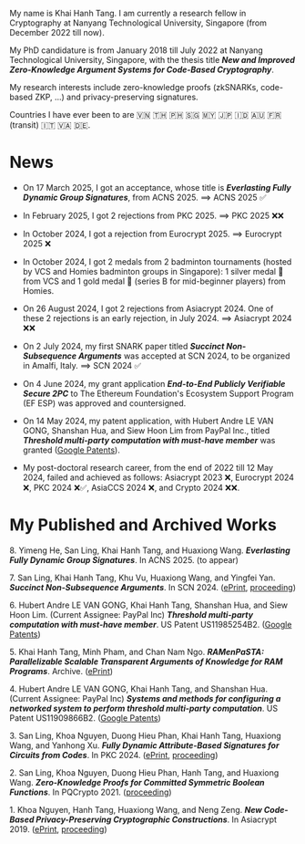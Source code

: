My name is Khai Hanh Tang. I am currently a research fellow in Cryptography at Nanyang Technological University, Singapore (from December 2022 till now).

My PhD candidature is from January 2018 till July 2022 at Nanyang Technological University, Singapore, with the thesis title _**New and Improved Zero-Knowledge Argument Systems for Code-Based Cryptography**_.  

My research interests include zero-knowledge proofs (zkSNARKs, code-based ZKP, ...) and privacy-preserving signatures.

Countries I have ever been to are 🇻🇳 🇹🇭 🇵🇭 🇸🇬 🇲🇾 🇯🇵 🇮🇩 🇦🇺 🇫🇷(transit) 🇮🇹 🇻🇦 🇩🇪.

# News
- On 17 March 2025, I got an acceptance, whose title is _**Everlasting Fully Dynamic Group Signatures**_, from ACNS 2025. ==> ACNS 2025 :white_check_mark:

- In February 2025, I got 2 rejections from PKC 2025. ==> PKC 2025 :x::x:

- In October 2024, I got a rejection from Eurocrypt 2025. ==> Eurocrypt 2025 :x:

- In October 2024, I got 2 medals from 2 badminton tournaments (hosted by VCS and Homies badminton groups in Singapore): 1 silver medal :2nd_place_medal: from VCS and 1 gold medal :medal_sports: (series B for mid-beginner players) from Homies.

- On 26 August 2024, I got 2 rejections from Asiacrypt 2024. One of these 2 rejections is an early rejection, in July 2024. ==> Asiacrypt 2024 :x::x:

- On 2 July 2024, my first SNARK paper titled _**Succinct Non-Subsequence Arguments**_ was accepted at SCN 2024, to be organized in Amalfi, Italy. ==> SCN 2024 :white_check_mark:

- On 4 June 2024, my grant application _**End-to-End Publicly Verifiable Secure 2PC**_ to The Ethereum Foundation's Ecosystem Support Program (EF ESP) was approved and countersigned.

- On 14 May 2024, my patent application, with Hubert Andre LE VAN GONG, Shanshan Hua, and Siew Hoon Lim from PayPal Inc., titled _**Threshold multi-party computation with must-have member**_ was granted ([Google Patents](https://patents.google.com/patent/US11985254B2/en)).

- My post-doctoral research career, from the end of 2022 till 12 May 2024, failed and achieved as follows: Asiacrypt 2023 :x:, Eurocrypt 2024 :x:, PKC 2024 :x::white_check_mark:, AsiaCCS 2024 :x:, and Crypto 2024 :x::x:.

# My Published and Archived Works
8\. Yimeng He, San Ling, Khai Hanh Tang, and Huaxiong Wang. _**Everlasting Fully Dynamic Group Signatures**_. In ACNS 2025. (to appear)

7\. San Ling, Khai Hanh Tang, Khu Vu, Huaxiong Wang, and Yingfei Yan. _**Succinct Non-Subsequence Arguments**_. In SCN 2024. ([ePrint](https://eprint.iacr.org/2024/1264), [proceeding](https://link.springer.com/chapter/10.1007/978-3-031-71070-4_2))

6\. Hubert Andre LE VAN GONG, Khai Hanh Tang, Shanshan Hua, and Siew Hoon Lim. (Current Assignee: PayPal Inc) _**Threshold multi-party computation with must-have member**_. US Patent US11985254B2. ([Google Patents](https://patents.google.com/patent/US11985254B2/en))

5\.  Khai Hanh Tang, Minh Pham, and Chan Nam Ngo. _**RAMenPaSTA: Parallelizable Scalable Transparent Arguments of Knowledge for RAM Programs**_. Archive. ([ePrint](https://eprint.iacr.org/2024/336))

4\. Hubert Andre LE VAN GONG, Khai Hanh Tang, and Shanshan Hua. (Current Assignee: PayPal Inc) _**Systems and methods for configuring a networked system to perform threshold multi-party computation**_. US Patent US11909866B2. ([Google Patents](https://patents.google.com/patent/US11909866B2))

3\.  San Ling, Khoa Nguyen, Duong Hieu Phan, Khai Hanh Tang, Huaxiong Wang, and Yanhong Xu. _**Fully Dynamic Attribute-Based Signatures for Circuits from Codes**_. In PKC 2024. ([ePrint](https://eprint.iacr.org/2024/022), [proceeding](https://link.springer.com/chapter/10.1007/978-3-031-57718-5_2))

2\. San Ling, Khoa Nguyen, Duong Hieu Phan, Hanh Tang, and Huaxiong Wang. _**Zero-Knowledge Proofs for Committed Symmetric Boolean Functions**_. In PQCrypto 2021. ([proceeding](https://link.springer.com/chapter/10.1007/978-3-030-81293-5_18))

1\. Khoa Nguyen, Hanh Tang, Huaxiong Wang, and Neng Zeng. _**New Code-Based Privacy-Preserving Cryptographic Constructions**_. In Asiacrypt 2019. ([ePrint](https://eprint.iacr.org/2019/513), [proceeding](https://link.springer.com/chapter/10.1007/978-3-030-34621-8_2))
